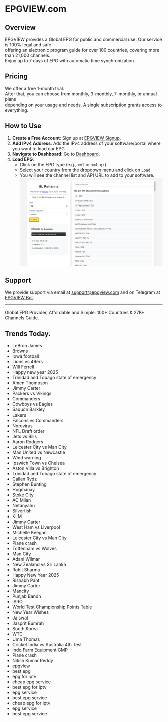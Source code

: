 # EPGVIEW.com



## Overview
EPGVIEW provides a Global EPG for public and commercial use. Our service is 100% legal and safe\
offering an electronic program guide for over 100 countries, covering more than 21,000 channels.\
Enjoy up to 7 days of EPG with automatic time synchronization.

## Pricing
We offer a free 1-month trial. \
After that, you can choose from monthly, 3-monthly, 7-monthly, or annual plans \
depending on your usage and needs. A single subscription grants access to everything.

## How to Use
1. **Create a Free Account**: Sign up at [EPGVIEW Signup](https://epgview.com/signup.php).
2. **Add IPv4 Address**: Add the IPv4 address of your software/portal where you want to load our EPG.
3. **Navigate to Dashboard**: Go to [Dashboard](https://epgview.com/dashboard.php).
4. **Load EPG**:
   - Click on the EPG type (e.g., `xml` or `xml.gz`).
   - Select your country from the dropdown menu and click on `Load`.
   - You will see the channel list and API URL to add to your software.
![EPGVIEW](img/dashboard.png)
## Support
We provide support via email at [support@epgview.com](mailto:support@epgview.com) and on Telegram at [EPGVIEW Bot](https://t.me/epgview_bot).

---

Global EPG Provider, Affordable and Simple. 100+ Countries & 27K+ Channels Guide.

## Trends Today.

- LeBron James
- Browns
- Iowa football
- Lions vs 49ers
- Will Ferrell
- Happy new year 2025
- Trinidad and Tobago state of emergency
- Amen Thompson
- Jimmy Carter
- Packers vs Vikings
- Commanders
- Cowboys vs Eagles
- Saquon Barkley
- Lakers
- Falcons vs Commanders
- Norovirus
- NFL Draft order
- Jets vs Bills
- Aaron Rodgers
- Leicester City vs Man City
- Man United vs Newcastle
- Wind warning
- Ipswich Town vs Chelsea
- Aston Villa vs Brighton
- Trinidad and Tobago state of emergency
- Callan Rydz
- Stephen Bunting
- Hogmanay
- Stoke City
- AC Milan
- Netanyahu
- Silverfish
- KLM
- Jimmy Carter
- West Ham vs Liverpool
- Michelle Keegan
- Leicester City vs Man City
- Plane crash
- Tottenham vs Wolves
- Man City
- Adani Wilmar
- New Zealand vs Sri Lanka
- Rohit Sharma
- Happy New Year 2025
- Rishabh Pant
- Jimmy Carter
- Mancity
- Punjab Bandh
- ISRO
- World Test Championship Points Table
- New Year Wishes
- Jaiswal
- Jasprit Bumrah
- South Korea
- WTC
- Uma Thomas
- Cricket India vs Australia 4th Test
- Indo Farm Equipment GMP
- Plane crash
- Nitish Kumar Reddy
- epgview
- best epg
- epg for iptv
- cheap epg service
- best epg for iptv
- epg service
- best epg service
- cheap epg for iptv
- epg service
- best epg service
